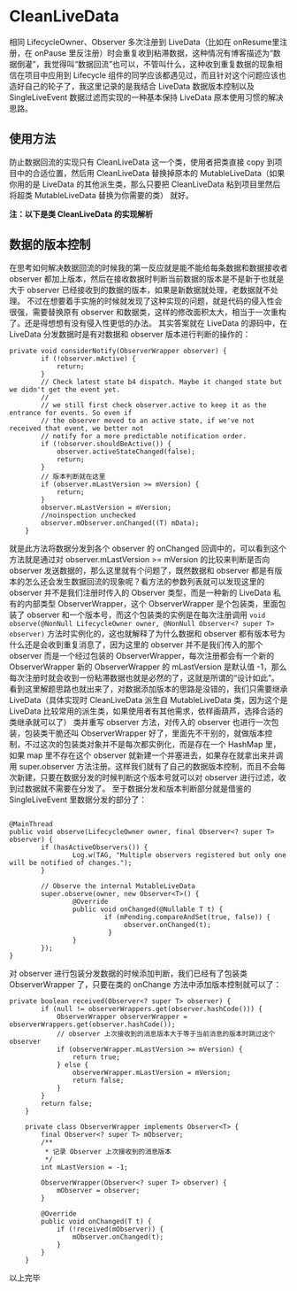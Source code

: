 # CleanLiveData
相同 LifecycleOwner、Observer 多次注册到 LiveData（比如在 onResume里注册，在 onPause 里反注册）时会重复收到粘滞数据，这种情况有博客描述为“数据倒灌”，我觉得叫“数据回流”也可以，不管叫什么，这种收到重复数据的现象相信在项目中应用到 Lifecycle 组件的同学应该都遇见过，而且针对这个问题应该也造好自己的轮子了，我这里记录的是我结合 LiveData 数据版本控制以及 SingleLiveEvent 数据过滤而实现的一种基本保持 LiveData 原本使用习惯的解决思路。

## 使用方法
防止数据回流的实现只有 CleanLiveData 这一个类，使用者把类直接 copy 到项目中的合适位置，然后用 CleanLiveData 替换掉原本的 MutableLiveData（如果你用的是 LiveData 的其他派生类，那么只要把 CleanLiveData 粘到项目里然后将超类  MutableLiveData  替换为你需要的类） 就好。

**注：以下是类 CleanLiveData 的实现解析**

## 数据的版本控制
在思考如何解决数据回流的时候我的第一反应就是能不能给每条数据和数据接收者 observer 都加上版本，然后在接收数据时判断当前数据的版本是不是新于也就是大于 observer 已经接收到的数据的版本，如果是新数据就处理，老数据就不处理。
不过在想要着手实施的时候就发现了这种实现的问题，就是代码的侵入性会很强，需要替换原有 observer 和数据类，这样的修改面积太大，相当于一次重构了。还是得想想有没有侵入性更低的办法。
其实答案就在 LiveData 的源码中，在 LiveData 分发数据时是有对数据和 observer 版本进行判断的操作的：
```
private void considerNotify(ObserverWrapper observer) {
        if (!observer.mActive) {
            return;
        }
        // Check latest state b4 dispatch. Maybe it changed state but we didn't get the event yet.
        //
        // we still first check observer.active to keep it as the entrance for events. So even if
        // the observer moved to an active state, if we've not received that event, we better not
        // notify for a more predictable notification order.
        if (!observer.shouldBeActive()) {
            observer.activeStateChanged(false);
            return;
        }
		// 版本判断就在这里
        if (observer.mLastVersion >= mVersion) {
            return;
        }
        observer.mLastVersion = mVersion;
        //noinspection unchecked
        observer.mObserver.onChanged((T) mData);
    }
```
就是此方法将数据分发到各个 observer 的 onChanged 回调中的，可以看到这个方法就是通过对 observer.mLastVersion >= mVersion 的比较来判断是否向 observer 发送数据的，那么这里就有个问题了，既然数据和 observer 都是有版本的怎么还会发生数据回流的现象呢？看方法的参数列表就可以发现这里的 observer 并不是我们注册时传入的 Observer 类型，而是一种新的 LiveData 私有的内部类型 ObserverWrapper，这个 ObserverWrapper 是个包装类，里面包装了 observer 和一个版本号，而这个包装类的实例是在每次注册调用 
`void observe(@NonNull LifecycleOwner owner, @NonNull Observer<? super T> observer)`
方法时实例化的，这也就解释了为什么数据和 observer 都有版本号为什么还是会收到重复消息了，因为这里的 observer 并不是我们传入的那个 observer 而是一个经过包装的 ObserverWrapper，每次注册都会有一个新的 ObserverWrapper 新的 ObserverWrapper 的 mLastVersion 是默认值 -1，那么每次注册时就会收到一份粘滞数据也就是必然的了，这就是所谓的“设计如此”。
看到这里解题思路也就出来了，对数据添加版本的思路是没错的，我们只需要继承 LiveData（具体实现时 CleanLiveData 派生自 MutableLiveData 类，因为这个是 LiveData 比较常用的派生类，如果使用者有其他需求，依样画葫芦，选择合适的类继承就可以了） 类并重写 observer 方法，对传入的 observer 也进行一次包装，包装类干脆还叫 ObserverWrapper 好了，里面先不干别的，就做版本控制，不过这次的包装类对象并不是每次都实例化，而是存在一个 HashMap 里，如果 map 里不存在这个 observer 就新建一个并塞进去，如果存在就拿出来并调用 super.observer 方法注册。这样我们就有了自己的数据版本控制，而且不会每次新建，只要在数据分发的时候判断这个版本号就可以对 observer 进行过滤，收到过数据就不需要在分发了。
至于数据分发和版本判断部分就是借鉴的 SingleLiveEvent 里数据分发的部分了：
```

@MainThread
public void observe(LifecycleOwner owner, final Observer<? super T> observer) {
        if (hasActiveObservers()) {
                Log.w(TAG, "Multiple observers registered but only one will be notified of changes.");
        }

        // Observe the internal MutableLiveData
        super.observe(owner, new Observer<T>() {
                @Override
                public void onChanged(@Nullable T t) {
                        if (mPending.compareAndSet(true, false)) {
                             observer.onChanged(t);
                         }
                }
        });
}
```
对 observer 进行包装分发数据的时候添加判断，我们已经有了包装类 ObserverWrapper 了，只要在类的 onChange 方法中添加版本控制就可以了：
```
private boolean received(Observer<? super T> observer) {
        if (null != observerWrappers.get(observer.hashCode())) {
            ObserverWrapper observerWrapper = observerWrappers.get(observer.hashCode());
            // observer 上次接收到的消息版本大于等于当前消息的版本时跳过这个 observer
            if (observerWrapper.mLastVersion >= mVersion) {
                return true;
            } else {
                observerWrapper.mLastVersion = mVersion;
                return false;
            }
        }
        return false;
    }

    private class ObserverWrapper implements Observer<T> {
        final Observer<? super T> mObserver;
        /**
         * 记录 Observer 上次接收到的消息版本
         */
        int mLastVersion = -1;

        ObserverWrapper(Observer<? super T> observer) {
            mObserver = observer;
        }

        @Override
        public void onChanged(T t) {
            if (!received(mObserver)) {
                mObserver.onChanged(t);
            }
        }
    }
```

以上完毕
